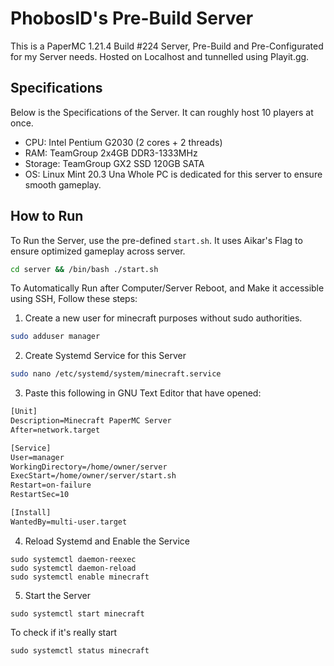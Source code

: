 
# PhobosID's Pre-Build Server

This is a PaperMC 1.21.4 Build #224 Server, Pre-Build and Pre-Configurated for my Server needs. Hosted on Localhost and tunnelled using Playit.gg.

## Specifications

Below is the Specifications of the Server. It can roughly host 10 players at once.
- CPU: Intel Pentium G2030 (2 cores + 2 threads)
- RAM: TeamGroup 2x4GB DDR3-1333MHz
- Storage: TeamGroup GX2 SSD 120GB SATA
- OS: Linux Mint 20.3 Una
Whole PC is dedicated for this server to ensure smooth gameplay.

## How to Run

To Run the Server, use the pre-defined ``start.sh``. It uses Aikar's Flag to ensure optimized gameplay across server.

```bash
cd server && /bin/bash ./start.sh
```

To Automatically Run after Computer/Server Reboot, and Make it accessible using SSH, Follow these steps:

1. Create a new user for minecraft purposes without sudo authorities.
```bash
sudo adduser manager
```
2. Create Systemd Service for this Server
```bash
sudo nano /etc/systemd/system/minecraft.service
```
3. Paste this following in GNU Text Editor that have opened:
```txt
[Unit]
Description=Minecraft PaperMC Server
After=network.target

[Service]
User=manager
WorkingDirectory=/home/owner/server
ExecStart=/home/owner/server/start.sh
Restart=on-failure
RestartSec=10

[Install]
WantedBy=multi-user.target
```
4. Reload Systemd and Enable the Service
```
sudo systemctl daemon-reexec
sudo systemctl daemon-reload
sudo systemctl enable minecraft
```
5. Start the Server
```
sudo systemctl start minecraft
```
To check if it's really start
```
sudo systemctl status minecraft

```